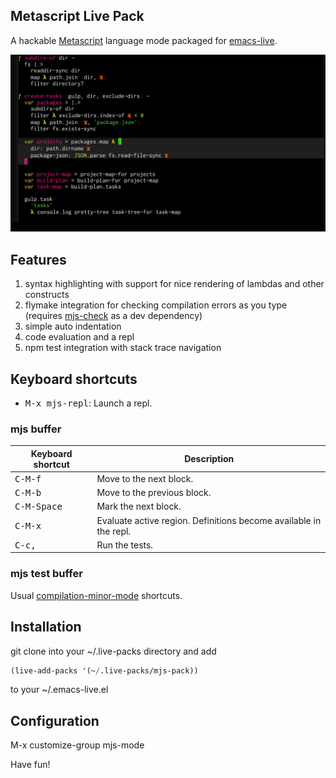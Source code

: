 ## Metascript Live Pack

A hackable [Metascript](https://github.com/massimiliano-mantione/metascript) language mode packaged for [emacs-live](http://overtone.github.io/emacs-live).

![screenshot](mjs-mode.png)

## Features

1. syntax highlighting with support for nice rendering of lambdas and other constructs
2. flymake integration for checking compilation errors as you type (requires [mjs-check](https://github.com/bamboo/mjs-check) as a dev dependency)
3. simple auto indentation
4. code evaluation and a repl
5. npm test integration with stack trace navigation

## Keyboard shortcuts

* <kbd>M-x mjs-repl</kbd>: Launch a repl.

### mjs buffer

Keyboard shortcut                    | Description
-------------------------------------|-------------------------------
<kbd>C-M-f</kbd> | Move to the next block.
<kbd>C-M-b</kbd> | Move to the previous block.
<kbd>C-M-Space</kbd> | Mark the next block.
<kbd>C-M-x</kbd> | Evaluate active region. Definitions become available in the repl.
<kbd>C-c,</kbd>  | Run the tests.

### mjs test buffer

Usual [compilation-minor-mode](https://www.gnu.org/software/emacs/manual/html_node/emacs/Compilation-Mode.html) shortcuts.

## Installation

git clone into your ~/.live-packs directory and add
```lisp
(live-add-packs '(~/.live-packs/mjs-pack))
```
to your ~/.emacs-live.el

## Configuration

M-x customize-group mjs-mode

 Have fun!
